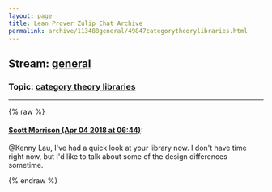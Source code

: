 ```yaml
---
layout: page
title: Lean Prover Zulip Chat Archive 
permalink: archive/113488general/49847categorytheorylibraries.html
---
```


## Stream: [general](index.html)
### Topic: [category theory libraries](49847categorytheorylibraries.html)

---


{% raw %}
#### [ Scott Morrison (Apr 04 2018 at 06:44)](https://leanprover.zulipchat.com/#narrow/stream/113488-general/topic/category%20theory%20libraries/near/124608241):
<p><span class="user-mention" data-user-id="110064">@Kenny Lau</span>, I've had a quick look at your library now. I don't have time right now, but I'd like to talk about some of the design differences sometime.</p>


{% endraw %}
